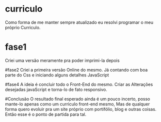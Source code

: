 # curriculo
Como forma de me manter sempre atualizado eu resolvi programar o meu próprio Curriculo. 

# fase1 
Criei uma versão meramente pra poder imprimi-la depois 

#fase2
Criei a primeira versão Online do mesmo. Já contando com boa parte do Css e iniciando alguns detalhes JavaScript

#fase4
A ideia é concluir todo o Front-End do mesmo. Criar as Alterações desejadas javaScript e torna-lo de fato responsivo.

#Conclusão
O resultado final esperado ainda é um pouco incerto, posso mante-lo apenas como um curriculo front-end mesmo, Mas de qualquer forma quero evoluir pra um site próprio com portifólio, blog e outras coisas. Então esse é o ponto de partida para tal. 
